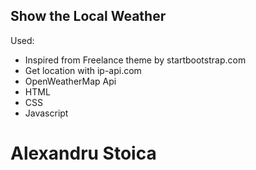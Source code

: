 ## Show the Local Weather
Used:
* Inspired from Freelance theme by startbootstrap.com
* Get location with ip-api.com
* OpenWeatherMap Api
* HTML
* CSS
* Javascript
# Alexandru Stoica
